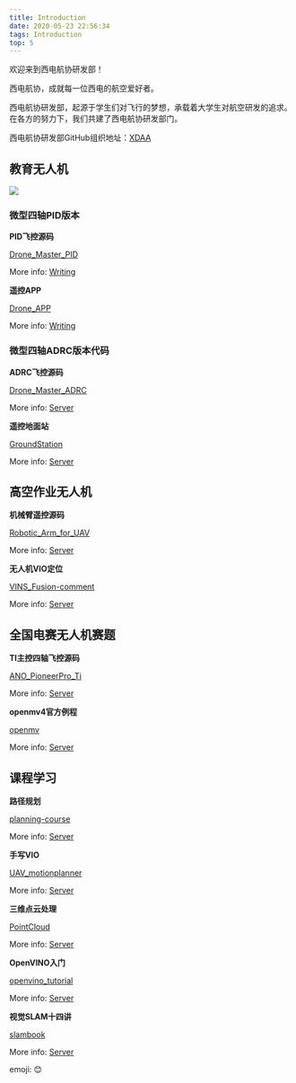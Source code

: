 ```yaml
---
title: Introduction
date: 2020-05-23 22:56:34
tags: Introduction
top: 5
---
```

欢迎来到西电航协研发部！

西电航协，成就每一位西电的航空爱好者。

西电航协研发部，起源于学生们对飞行的梦想，承载着大学生对航空研发的追求。在各方的努力下，我们共建了西电航协研发部门。

西电航协研发部GitHub组织地址：[XDAA](https://github.com/xdu-aero-association)
<!-- more -->

## 教育无人机

<img src="images/Educational_UAV.png"/>

### 微型四轴PID版本

**PID飞控源码**

[Drone_Master_PID](https://github.com/xdu-aero-association/Drone_Master_PID)

More info: [Writing](https://hexo.io/docs/writing.html)

**遥控APP**

[Drone_APP](https://github.com/xdu-aero-association/Drone_APP)

More info: [Writing](https://hexo.io/docs/writing.html)

### 微型四轴ADRC版本代码

**ADRC飞控源码**

[Drone_Master_ADRC](https://github.com/xdu-aero-association/Drone_Master_ADRC)

More info: [Server](https://hexo.io/docs/server.html)

**遥控地面站**

[GroundStation](https://github.com/xdu-aero-association/GroundStation)

More info: [Server](https://hexo.io/docs/server.html)

## 高空作业无人机

**机械臂遥控源码**

[Robotic_Arm_for_UAV](https://github.com/xdu-aero-association/Robotic_Arm_for_UAV)

More info: [Server](https://hexo.io/docs/server.html)

**无人机VIO定位**

[VINS_Fusion-comment](https://github.com/xdu-aero-association/VINS_Fusion-comment)

More info: [Server](https://hexo.io/docs/server.html)

## 全国电赛无人机赛题

**TI主控四轴飞控源码**

[ANO_PioneerPro_Ti](https://github.com/xdu-aero-association/ANO_PioneerPro_Ti)

More info: [Server](https://hexo.io/docs/server.html)

**openmv4官方例程**

[openmv](https://github.com/xdu-aero-association/openmv)

More info: [Server](https://hexo.io/docs/server.html)

## 课程学习

**路径规划**

[planning-course](https://github.com/xdu-aero-association/planning-course)

More info: [Server](https://hexo.io/docs/server.html)

**手写VIO**

[UAV_motionplanner](https://github.com/xdu-aero-association/VIO)

More info: [Server](https://hexo.io/docs/server.html)

**三维点云处理**

[PointCloud](https://github.com/xdu-aero-association/PointCloud)

More info: [Server](https://hexo.io/docs/server.html)

**OpenVINO入门**

[openvino_tutorial](https://github.com/xdu-aero-association/openvino_tutorial)

More info: [Server](https://hexo.io/docs/server.html)

**视觉SLAM十四讲**

[slambook](https://github.com/xdu-aero-association/slambook)

More info: [Server](https://hexo.io/docs/server.html)

emoji: :blush: 
